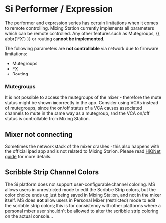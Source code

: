 # Si Performer / Expression

The performer and expression series has certain limitations when it comes to remote controlling.
Mixing Station currently implements all parameters which can be remote controlled.
Any other features such as Mutegroups, {{ abbr('FX') }} or routing **cannot be implemented**.

The following parameters are **not controllable** via network due to firmware limitations:

- Mutegroups
- FX
- Routing

### Mutegroups

It is not possible to access the mutegroups of the mixer - therefore the mute status might be shown incorrectly in the
app. Consider using VCAs instead of mutegroups, since the on/off status of a VCA causes associated channels to mute in
the same way as a mutegroup, and the VCA on/off status is controllable from Mixing Station.

## Mixer not connecting

Sometimes the network stack of the mixer crashes - this also happens with the official ipad app and is not related to
Mixing Station.
Please read [HiQNet guide](hiqnet.md) for more details.

## Scribble Strip Channel Colors

The Si platform does not support user-configurable channel coloring. MS allows users in unrestricted mode to edit the
Scribble Strip colors, but the color choice ends up just being saved in Mixing Station, and not in the mixer itself. MS
does **not** allow users in Personal Mixer (restricted) mode to edit the scribble strip colors; this is for consistency
with other platforms where a personal mixer user shouldn't be allowed to alter the scribble strip coloring on the actual
console...
